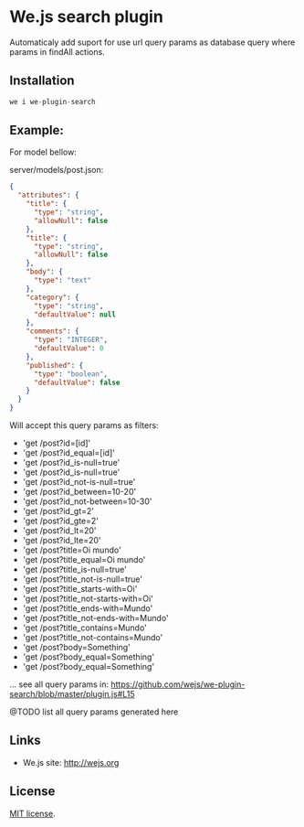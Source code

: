# We.js search plugin 

Automaticaly add suport for use url query params as database query where params in findAll actions.

## Installation

```js
we i we-plugin-search
```

## Example:

For model bellow:

server/models/post.json:
```json
{
  "attributes": {
    "title": {
      "type": "string",
      "allowNull": false
    },
    "title": {
      "type": "string",
      "allowNull": false
    },    
    "body": {
      "type": "text"
    },
    "category": {
      "type": "string",
      "defaultValue": null
    },
    "comments": {
      "type": "INTEGER",
      "defaultValue": 0
    },
    "published": {
      "type": "boolean",
      "defaultValue": false
    }
  }
}
```

Will accept this query params as filters:

- 'get /post?id=[id]'
- 'get /post?id_equal=[id]'
- 'get /post?id_is-null=true'
- 'get /post?id_is-null=true'
- 'get /post?id_not-is-null=true'
- 'get /post?id_between=10-20'
- 'get /post?id_not-between=10-30'
- 'get /post?id_gt=2'
- 'get /post?id_gte=2'
- 'get /post?id_lt=20'
- 'get /post?id_lte=20'
- 'get /post?title=Oi mundo'
- 'get /post?title_equal=Oi mundo'
- 'get /post?title_is-null=true'
- 'get /post?title_not-is-null=true'
- 'get /post?title_starts-with=Oi'
- 'get /post?title_not-starts-with=Oi'
- 'get /post?title_ends-with=Mundo'
- 'get /post?title_not-ends-with=Mundo'
- 'get /post?title_contains=Mundo'
- 'get /post?title_not-contains=Mundo'
- 'get /post?body=Something'
- 'get /post?body_equal=Something'
- 'get /post?body_equal=Something'

... see all query params in: https://github.com/wejs/we-plugin-search/blob/master/plugin.js#L15

@TODO list all query params generated here

## Links

* We.js site: http://wejs.org

## License

[MIT license](https://github.com/wejs/we-core/blob/master/LICENSE.md).